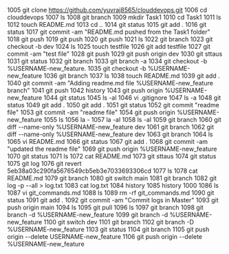 1005  git clone https://github.com/yuvraj8565/clouddevops.git
 1006  cd clouddevops
 1007  ls
 1008  git branch
 1009  mkdir Task1
 1010  cd Task1
 1011  ls
 1012  touch README.md
 1013  cd ..
 1014  git status
 1015  git add .
 1016  git status
 1017  git commit -am "README.md pushed from the Task1 folder"
 1018  git push
 1019  git push
 1020  git push
 1021  ls
 1022  git branch
 1023  git checkout -b dev
 1024  ls
 1025  touch testfile
 1026  git add testfile
 1027  git commit -am "test file"
 1028  git push
 1029  git push origin dev
 1030  git sttaus
 1031  git status
 1032  git branch
 1033  git branch -a
 1034  git checkout -b %USERNAME-new_feature.
 1035  git checkout -b %USERNAME-new_feature
 1036  git branch
 1037  ls
 1038  touch README.md
 1039  git add .
 1040  git commit -am "Adding readme.md file %USERNAME-new_feature branch"
 1041  git push
 1042  history
 1043  git push origin %USERNAME-new_feature
 1044  git status
 1045  ls -al
 1046  vi .gitignore
 1047  ls -a
 1048  git status
 1049  git add .
 1050  git add .
 1051  git status
 1052  git commit "readme file"
 1053  git commit -am "readme file"
 1054  git push origin %USERNAME-new_feature
 1055  ls
 1056  la -
 1057  la -al
 1058  ls -al
 1059  git branch
 1060  git diff --name-only  %USERNAME-new_feature dev
 1061  git branch
 1062  git diff --name-only  %USERNAME-new_feature dev
 1063  git branch
 1064  ls
 1065  vi README.md
 1066  git status
 1067  git add .
 1068  git commit -am "updated the readme file"
 1069  git push origin %USERNAME-new_feature
 1070  git status
 1071  ls
 1072  cat README.md
 1073  git sttaus
 1074  git status
 1075  git log
 1076  git revert 5eb38a03c290fa5676549cb5eb3e7033693306cd
 1077  ls
 1078  cat README.md
 1079  git branch
 1080  git switch main
 1081  git branch
 1082  git log -p --all > log.txt
 1083  cat log.txt
 1084  history
 1085  history 1000
 1086  ls
 1087  vi git_commands.md
 1088  ls
 1089  rm -rf git_commands.md
 1090  git status
 1091  git add .
 1092  git commit -am "Commit logs in Master"
 1093  git push origin main
 1094  ls
 1095  git pull
 1096  ls
 1097  git branch
 1098  git branch -d %USERNAME-new_feature
 1099  git branch -d %USERNAME-new_feature
 1100  git switch dev
 1101  git branch
 1102  git branch -D %USERNAME-new_feature
 1103  git status
 1104  git branch
 1105  git push origin --delete USERNAME-new_feature
 1106  git push origin --delete %USERNAME-new_feature
